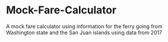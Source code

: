 # Mock-Fare-Calculator
A mock fare calculator using information for the ferry going from Washington state and the San Juan islands using data from 2017
